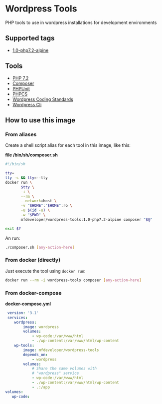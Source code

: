 # Wordpress Tools

PHP tools to use in wordpress installations for development environments

## Supported tags

- [1.0-php7.2-alpine](https://github.com/mfdeveloper/docker-images/tree/1.0-php7.2-alpine)

## Tools

 - [PHP 7.2](https://hub.docker.com/_/php/)
 - [Composer](https://getcomposer.org/)
 - [PHPUnit](https://phpunit.de/)
 - [PHPCS](https://github.com/squizlabs/PHP_CodeSniffer)
 - [Wordpress Coding Standards](https://github.com/WordPress-Coding-Standards/WordPress-Coding-Standards)
 - [Wordpress Cli](https://wp-cli.org/)

## How to use this image

### From aliases

Create a shell script alias for each tool in this image, like this:

**file /bin/sh/composer.sh**
```bash
#!/bin/sh

tty=
tty -s && tty=--tty
docker run \
       $tty \
       -i \
       --rm \
       --network=host \
       -v "$HOME":"$HOME":ro \
       -u $(id -u) \
       -w "$PWD" \
       mfdeveloper/wordpress-tools:1.0-php7.2-alpine composer "$@"

exit $?
```

An run:

```bash
./composer.sh [any-action-here]
```
### From docker (directly)

Just execute the tool using `docker run`:

```bash
docker run --rm -i wordpress-tools composer [any-action-here]
```

### From docker-compose

**docker-compose.yml**

```yml
 version: '3.1'
 services:
    wordpress:
        image: wordpress
        volumes:
            - wp-code:/var/www/html
            - ./wp-content:/var/www/html/wp-content
    wp-tools:
        image: mfdeveloper/wordpress-tools
        depends_on:
            - wordpress
        volumes:
            # Share the same volumes with 
            # "wordpress" service
            - wp-code:/var/www/html
            - ./wp-content:/var/www/html/wp-content
            - .:/app
volumes:
   wp-code:
```
